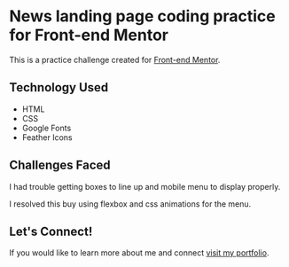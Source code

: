 # News landing page coding practice for Front-end Mentor

This is a practice challenge created for [Front-end Mentor](https://frontendmentor.com).  

## Technology Used

* HTML
* CSS
* Google Fonts
* Feather Icons 

## Challenges Faced

I had trouble getting boxes to line up and mobile menu to display properly.

I resolved this buy using flexbox and css animations for the menu.

## Let's Connect!

If you would like to learn more about me and connect [visit my portfolio](https://matthummel.com/).

